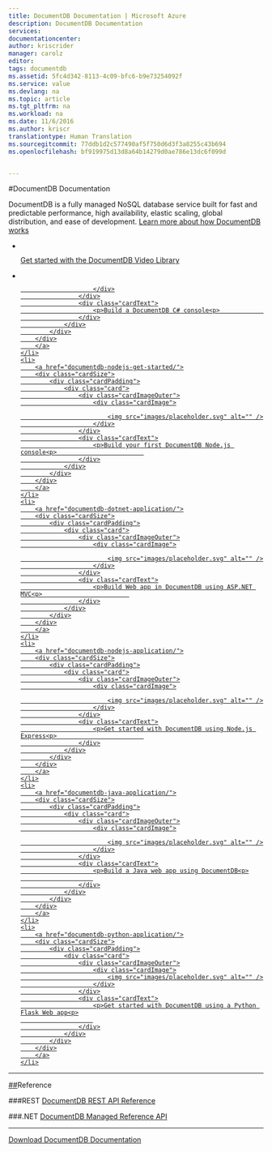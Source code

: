 ```yaml
---
title: DocumentDB Documentation | Microsoft Azure
description: DocumentDB Documentation
services: 
documentationcenter: 
author: kriscrider
manager: carolz
editor: 
tags: documentdb
ms.assetid: 5fc4d342-8113-4c09-bfc6-b9e73254092f
ms.service: value
ms.devlang: na
ms.topic: article
ms.tgt_pltfrm: na
ms.workload: na
ms.date: 11/6/2016
ms.author: kriscr
translationtype: Human Translation
ms.sourcegitcommit: 77ddb1d2c577490af5f750d6d3f3a8255c43b694
ms.openlocfilehash: bf919975d13d8a64b14279d0ae786e13dc6f099d


---
```

#<a name="documentdb-documentation"></a>DocumentDB Documentation

DocumentDB is a fully managed NoSQL database service built for fast and predictable performance, high availability, elastic scaling, global distribution, and ease of development. [Learn more about how DocumentDB works](documentdb-introduction)

<ul class="panelContent cardsA">
<li>
        <a href="https://azure.microsoft.com/en-us/documentation/videos/index/?services=documentdb">
        <div class="cardSize">
            <div class="cardPadding">
                <div class="card">
                    <div class="cardImageOuter">
                        <div class="cardImage">
                            <img src="images/placeholder.svg" alt="" />
                        </div>
                    </div>
                    <div class="cardText">
                        <p>Get started with the DocumentDB Video Library<p>                  
                    </div>
                </div>
            </div>
        </div>
        </a>
    </li>    
    <li>
        <a href="documentdb-get-started">
        <div class="cardSize">
            <div class="cardPadding">
                <div class="card">
                    <div class="cardImageOuter">
                        <div class="cardImage">
                            <img src="images/placeholder.svg" alt="" />

                        </div>
                    </div>
                    <div class="cardText">
                        <p>Build a DocumentDB C# console<p>                  
                    </div>
                </div>
            </div>
        </div>
        </a>
    </li>
    <li>
        <a href="documentdb-nodejs-get-started/">
        <div class="cardSize">
            <div class="cardPadding">
                <div class="card">
                    <div class="cardImageOuter">
                        <div class="cardImage">
   
                            <img src="images/placeholder.svg" alt="" />
                        </div>
                    </div>
                    <div class="cardText">
                        <p>Build your first DocumentDB Node.js console<p>                        
                    </div>
                </div>
            </div>
        </div>
        </a>
    </li>
    <li>
        <a href="documentdb-dotnet-application/">
        <div class="cardSize">
            <div class="cardPadding">
                <div class="card">
                    <div class="cardImageOuter">
                        <div class="cardImage">
 
                            <img src="images/placeholder.svg" alt="" />
                        </div>
                    </div>
                    <div class="cardText">
                        <p>Build Web app in DocumentDB using ASP.NET MVC<p>                        
                    </div>
                </div>
            </div>
        </div>
        </a>
    </li>
    <li>
        <a href="documentdb-nodejs-application/">
        <div class="cardSize">
            <div class="cardPadding">
                <div class="card">
                    <div class="cardImageOuter">
                        <div class="cardImage">

                            <img src="images/placeholder.svg" alt="" />
                        </div>
                    </div>
                    <div class="cardText">
                        <p>Get started with DocumentDB using Node.js Express<p>                        
                    </div>
                </div>
            </div>
        </div>
        </a>
    </li>
    <li>
        <a href="documentdb-java-application/">
        <div class="cardSize">
            <div class="cardPadding">
                <div class="card">
                    <div class="cardImageOuter">
                        <div class="cardImage">

                            <img src="images/placeholder.svg" alt="" />
                        </div>
                    </div>
                    <div class="cardText">
                        <p>Build a Java web app using DocumentDB<p>
                        
                    </div>
                </div>
            </div>
        </div>
        </a>
    </li>
    <li>
        <a href="documentdb-python-application/">
        <div class="cardSize">
            <div class="cardPadding">
                <div class="card">
                    <div class="cardImageOuter">
                        <div class="cardImage">
                            <img src="images/placeholder.svg" alt="" />
                        </div>
                    </div>
                    <div class="cardText">
                        <p>Get started with DocumentDB using a Python Flask Web app<p>
                        
                    </div>
                </div>
            </div>
        </div>
        </a>
    </li>
</ul>

---

##<a name="reference"></a>Reference

###<a name="rest"></a>REST
[DocumentDB REST API Reference](rest/api/documentdb/)

###<a name="net"></a>.NET 
[DocumentDB Managed Reference API](/dotnet/api/)

---

<div class="downloadHolder">
    <a href="https://msdn.microsoft.com/">
        <div class="img"></div>
        <div class="text">
Download DocumentDB Documentation </div>
    </a>
</div>



<!--HONumber=Nov16_HO2-->


